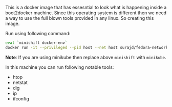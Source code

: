 This is a docker image that has essesntial to look what is happening inside a boot2docker machine. Since this operating system is
different then we need a way to use the full blown tools provided in any linux. So creating this image.

Run using following command:

```bash
eval `minishift docker-env`
docker run -it --privileged --pid host --net host surajd/fedora-networking bash
```

**Note**: If you are using minikube then replace above `minishift` with `minikube`.


In this machine you can run following notable tools:

- htop
- netstat
- dig
- ip
- ifconfig
